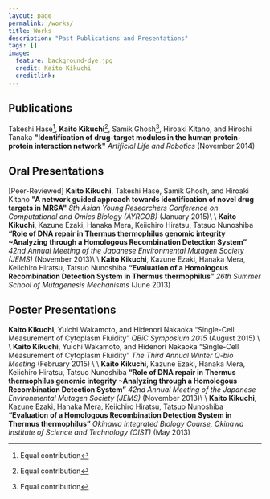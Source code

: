 ```yaml
---
layout: page
permalink: /works/
title: Works
description: "Past Publications and Presentations"
tags: []
image:
  feature: background-dye.jpg
  credit: Kaito Kikuchi
  creditlink: 
---
```


## Publications

Takeshi Hase[^1], **Kaito Kikuchi**[^1], Samik Ghosh[^1], Hiroaki Kitano, and Hiroshi Tanaka **"Identification of drug-target modules in the human protein-protein interaction network"** *Artificial Life and Robotics* (November 2014)

[^1]: Equal contribution


## Oral Presentations

[Peer-Reviewed] **Kaito Kikuchi**, Takeshi Hase, Samik Ghosh, and Hiroaki Kitano **"A network guided approach towards identification of novel drug targets in MRSA"** *8th Asian Young Researchers Conference on Computational and Omics Biology (AYRCOB)* (January 2015)\\
\\
**Kaito Kikuchi**, Kazune Ezaki, Hanaka Mera, Keiichiro Hiratsu, Tatsuo Nunoshiba **“Role of DNA repair in Thermus thermophilus genomic integrity ~Analyzing through a Homologous Recombination Detection System”** *42nd Annual Meeting of the Japanese Environmental Mutagen Society (JEMS)* (November 2013)\\
\\
**Kaito Kikuchi**, Kazune Ezaki, Hanaka Mera, Keiichiro Hiratsu, Tatsuo Nunoshiba **“Evaluation of a Homologous Recombination Detection System in Thermus thermophilus”** *26th Summer School of Mutagenesis Mechanisms* (June 2013) 

## Poster Presentations

**Kaito Kikuchi**, Yuichi Wakamoto, and Hidenori Nakaoka “Single-Cell Measurement of Cytoplasm Fluidity” *QBiC Symposium 2015* (August 2015) \\
\\
**Kaito Kikuchi**, Yuichi Wakamoto, and Hidenori Nakaoka “Single-Cell Measurement of Cytoplasm Fluidity” *The Third Annual Winter Q-bio Meeting* (February 2015) \\ 
\\
**Kaito Kikuchi**, Kazune Ezaki, Hanaka Mera, Keiichiro Hiratsu, Tatsuo Nunoshiba **“Role of DNA repair in Thermus thermophilus genomic integrity ~Analyzing through a Homologous Recombination Detection System”** *42nd Annual Meeting of the Japanese Environmental Mutagen Society (JEMS)* (November 2013)\\
\\
**Kaito Kikuchi**, Kazune Ezaki, Hanaka Mera, Keiichiro Hiratsu, Tatsuo Nunoshiba **“Evaluation of a Homologous Recombination Detection System in Thermus thermophilus”** *Okinawa Integrated Biology Course, Okinawa Institute of Science and Technology (OIST)*  (May 2013)